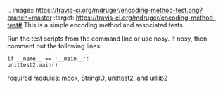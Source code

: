 
.. image:: https://travis-ci.org/mdruger/encoding-method-test.png?branch=master
    :target: https://travis-ci.org/mdruger/encoding-method-test#
This is a simple encoding method
and associated tests.

Run the test scripts from the command
line or use nosy.  If nosy, then
comment out the following lines:

    if __name__ == '__main__':
    unittest2.main()

required modules: mock, StringIO, unittest2, and urllib2

